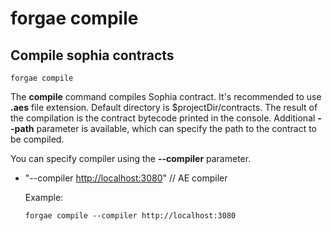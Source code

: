 # forgae compile

## Compile sophia contracts

```text
forgae compile
```

The **compile** command compiles Sophia contract. It's recommended to use **.aes** file extension. Default directory is $projectDir/contracts. The result of the compilation is the contract bytecode printed in the console. Additional **--path** parameter is available, which can specify the path to the contract to be compiled.

You can specify compiler using the **--compiler** parameter.

* "--compiler [http://localhost:3080](http://localhost:3080)" // AE compiler

  Example:

  ```text
  forgae compile --compiler http://localhost:3080
  ```


